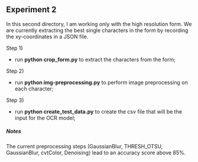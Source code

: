 ## Experiment 2

In this second directory, I am working only with the high resolution form. We are currently extracting
the best single characters in the form by recording the xy-coordinates in a JSON file.

Step 1)
 * run **python crop_form.py** to extract the characters from the form;

Step 2) 
 * run **python img-preprocessing.py** to perform image preprocessing on each character;

Step 3)
 * run **python create_test_data.py** to create the csv file that will be the input for the OCR model;

##### Notes

The current preprocessing steps (GaussianBlur, THRESH_OTSU, GaussianBlur, cvtColor, Denoising) lead to
an accuracy score above 85%.  


 
